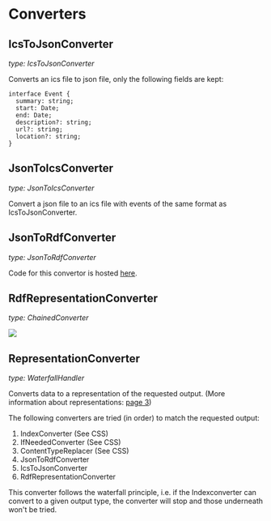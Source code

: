 # Converters

## IcsToJsonConverter

_type: IcsToJsonConverter_

Converts an ics file to json file, only the following fields are kept:

```
interface Event {
  summary: string;
  start: Date;
  end: Date;
  description?: string;
  url?: string;
  location?: string;
}
```

## JsonToIcsConverter

_type: JsonToIcsConverter_

Convert a json file to an ics file with events of the same format as IcsToJsonConverter.

## JsonToRdfConverter

_type: JsonToRdfConverter_

Code for this convertor is hosted [here](https://gitlab.ilabt.imec.be/KNoWS/solid-store-rml).

## RdfRepresentationConverter

_type: ChainedConverter_

[![](https://mermaid.ink/img/eyJjb2RlIjoiZ3JhcGggTFJcbiAgICBBW0lDU10gLS0-IHxJY3NUb0pzb25Db252ZXJ0ZXJ8QihKU09OKVxuICAgIEIgLS0-IHxKc29uVG9SZGZDb252ZXJ0ZXJ8QyhSREYpIiwibWVybWFpZCI6eyJ0aGVtZSI6ImRlZmF1bHQifSwidXBkYXRlRWRpdG9yIjpmYWxzZSwiYXV0b1N5bmMiOnRydWUsInVwZGF0ZURpYWdyYW0iOmZhbHNlfQ)](https://mermaid-js.github.io/mermaid-live-editor/edit/##eyJjb2RlIjoiZ3JhcGggTFJcbiAgICBBW0lDU10gLS0-IHxJY3NUb0pzb25Db252ZXJ0ZXJ8QihKU09OKVxuICAgIEIgLS0-IHxKc29uVG9SZGZDb252ZXJ0ZXJ8QyhSRCkiLCJtZXJtYWlkIjoie1xuICBcInRoZW1lXCI6IFwiZGVmYXVsdFwiXG59IiwidXBkYXRlRWRpdG9yIjpmYWxzZSwiYXV0b1N5bmMiOnRydWUsInVwZGF0ZURpYWdyYW0iOmZhbHNlfQ)

## RepresentationConverter

_type: WaterfallHandler_

Converts data to a representation of the requested output. (More information about representations: [page 3](https://rubenverborgh.github.io/solid-server-architecture/solid-architecture-v1-3-0.pdf))

The following converters are tried (in order) to match the requested output:

1. IndexConverter (See CSS)
2. IfNeededConverter (See CSS)
3. ContentTypeReplacer (See CSS)
4. JsonToRdfConverter
5. IcsToJsonConverter
6. RdfRepresentationConverter

This converter follows the waterfall principle, i.e. if the Indexconverter can convert to a given output type, the converter will stop and those underneath won't be tried.
